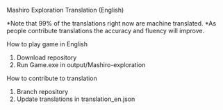 Mashiro Exploration Translation (English)

*Note that 99% of the translations right now are machine translated.
*As people contribute translations the accuracy and fluency will improve.


How to play game in English
1. Download repository
2. Run Game.exe in output/Mashiro-exploration

How to contribute to translation
1. Branch repository
2. Update translations in translation_en.json